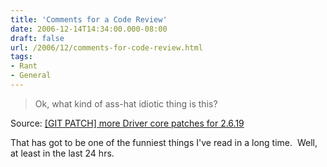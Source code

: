 ```yaml
---
title: 'Comments for a Code Review'
date: 2006-12-14T14:34:00.000-08:00
draft: false
url: /2006/12/comments-for-code-review.html
tags: 
- Rant
- General
---
```


> Ok, what kind of ass-hat idiotic thing is this?

Source: [\[GIT PATCH\] more Driver core patches for 2.6.19](http://thread.gmane.org/gmane.linux.kernel/475654/focus=475824)

That has got to be one of the funniest things I've read in a long time.  Well, at least in the last 24 hrs.